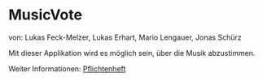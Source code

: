 # MusicVote
von: Lukas Feck-Melzer, Lukas Erhart, Mario Lengauer, Jonas Schürz 

Mit dieser Applikation wird es möglich sein, über die Musik abzustimmen. 

Weiter Informationen: [Pflichtenheft](docs/pflichtenheft.md)

